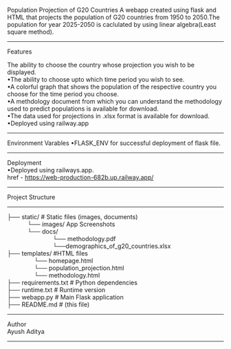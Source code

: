 Population Projection of G20 Countries
A webapp created using flask and HTML that projects the population of G20 countries from 1950 to 2050.The population for year 2025-2050 is caclulated by using linear algebra(Least square method).  
__________________________
Features 

The ability to choose the country whose projection you wish to be displayed.  
•The ability to choose upto which time period you wish to see.  
•A colorful graph that shows the population of the respective country you choose for the time period you choose.  
•A methdology document from which you can understand the methodology used to predict populations is available for download.  
•The data used for projections in .xlsx format is available for download.  
•Deployed using railway.app
__________________________
Environment Varables
•FLASK_ENV for successful deployment of flask file.
__________________
Deployment  
•Deployed using railways.app.  
href - https://web-production-682b.up.railway.app/  
____________________________
Project Structure
_________________
├── static/ # Static files (images, documents)  
&nbsp;&nbsp;&nbsp;&nbsp;&nbsp;&nbsp;&nbsp;&nbsp;&nbsp;&nbsp;&nbsp;&nbsp;└── images/ App Screenshots  
&nbsp;&nbsp;&nbsp;&nbsp;&nbsp;&nbsp;&nbsp;&nbsp;&nbsp;&nbsp;&nbsp;&nbsp;└──  docs/                  
&nbsp;&nbsp;&nbsp;&nbsp;&nbsp;&nbsp;&nbsp;&nbsp;&nbsp;&nbsp;&nbsp;&nbsp;&nbsp;&nbsp;&nbsp;&nbsp;&nbsp;&nbsp;&nbsp;&nbsp;&nbsp;&nbsp;&nbsp;&nbsp;&nbsp;&nbsp;&nbsp;└── methodology.pdf  
&nbsp;&nbsp;&nbsp;&nbsp;&nbsp;&nbsp;&nbsp;&nbsp;&nbsp;&nbsp;&nbsp;&nbsp;&nbsp;&nbsp;&nbsp;&nbsp;&nbsp;&nbsp;&nbsp;&nbsp;&nbsp;&nbsp;&nbsp;&nbsp;&nbsp;&nbsp;&nbsp;└──demographics_of_g20_countries.xlsx           
├── templates/         #HTML files  
&nbsp;&nbsp;&nbsp;&nbsp;&nbsp;&nbsp;&nbsp;&nbsp;&nbsp;&nbsp;&nbsp;&nbsp;&nbsp;&nbsp;&nbsp; └── homepage.html  
&nbsp;&nbsp;&nbsp;&nbsp;&nbsp;&nbsp;&nbsp;&nbsp;&nbsp;&nbsp;&nbsp;&nbsp;&nbsp;&nbsp;&nbsp; └── population_projection.html  
&nbsp;&nbsp;&nbsp;&nbsp;&nbsp;&nbsp;&nbsp;&nbsp;&nbsp;&nbsp;&nbsp;&nbsp;&nbsp;&nbsp;&nbsp; └── methodology.html  
├── requirements.txt # Python dependencies  
├── runtime.txt # Runtime version  
├── webapp.py # Main Flask application  
├── README.md # (this file)  


_________________________
Author  
Ayush Aditya
__________________________




